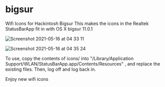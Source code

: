 # bigsur
Wifi Icons for Hackintosh Bigsur
This makes the icons in the Realtek StatusBarApp  fit in with OS X bigsur 11.0.1

![Screenshot 2021-05-16 at 04 33 11](https://user-images.githubusercontent.com/37507293/118382665-493e3180-b600-11eb-871f-6b8b765671c5.png)


![Screenshot 2021-05-16 at 04 35 24](https://user-images.githubusercontent.com/37507293/118382676-5c510180-b600-11eb-99d9-1b88c3b091e1.png)


To use, copy the contents of icons/ into "/Library/Application Support/WLAN/StatusBarApp.app/Contents/Resources" ,
and replace the existing files. Then, log off and log back in.

Enjoy new wifi icons



